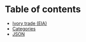 # Table of contents

* [Ivory trade (EIA)](README.md)
* [Categories](categories.md)
* [JSON](json.md)
